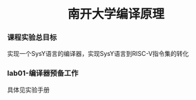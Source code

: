 <center>
    <h1>南开大学编译原理</h1>
</center>

### 课程实验总目标

实现一个SysY语言的编译器，实现SysY语言到RISC-V指令集的转化

### lab01-编译器预备工作

具体见实验手册